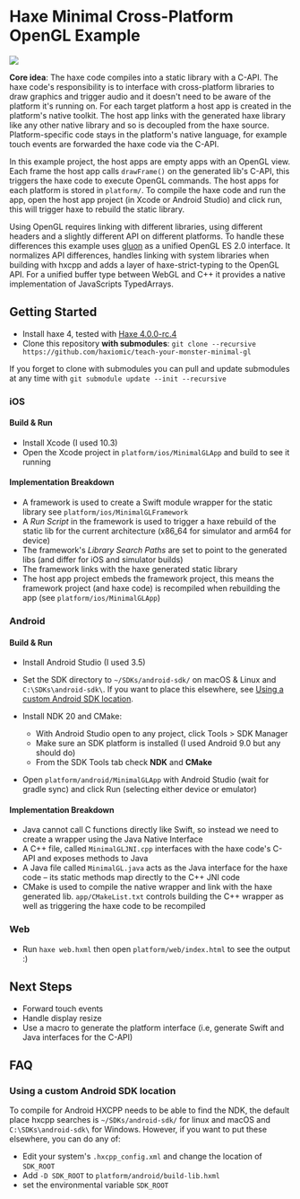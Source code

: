 # Haxe Minimal Cross-Platform OpenGL Example

<img src="https://user-images.githubusercontent.com/3742992/64806667-8fb9ce00-d58b-11e9-9f4a-bf82f83eeba9.png">

**Core idea**: The haxe code compiles into a static library with a C-API. The haxe code's responsibility is to interface with cross-platform libraries to draw graphics and trigger audio and it doesn't need to be aware of the platform it's running on. For each target platform a host app is created in the platform's native toolkit. The host app links with the generated haxe library like any other native library and so is decoupled from the haxe source. Platform-specific code stays in the platform's native language, for example touch events are forwarded the haxe code via the C-API.

In this example project, the host apps are empty apps with an OpenGL view. Each frame the host app calls `drawFrame()` on the generated lib's C-API, this triggers the haxe code to execute OpenGL commands. The host apps for each platform is stored in `platform/`. To compile the haxe code and run the app, open the host app project (in Xcode or Android Studio) and click run, this will trigger haxe to rebuild the static library.

Using OpenGL requires linking with different libraries, using different headers and a slightly different API on different platforms. To handle these differences this example uses [gluon](https://github.com/haxiomic/gluon) as a unified OpenGL ES 2.0 interface. It normalizes API differences, handles linking with system libraries when building with hxcpp and adds a layer of haxe-strict-typing to the OpenGL API. For a unified buffer type between WebGL and C++ it provides a native implementation of JavaScripts TypedArrays.


## Getting Started

- Install haxe 4, tested with [Haxe 4.0.0-rc.4](https://haxe.org/download/version/4.0.0-rc.4/)
- Clone this repository **with submodules**:  `git clone --recursive https://github.com/haxiomic/teach-your-monster-minimal-gl`

If you forget to clone with submodules you can pull and update submodules at any time with `git submodule update --init --recursive`

### iOS

#### Build & Run
- Install Xcode (I used 10.3)
- Open the Xcode project in `platform/ios/MinimalGLApp` and build to see it running

#### Implementation Breakdown
- A framework is used to create a Swift module wrapper for the static library see `platform/ios/MinimalGLFramework`
- A *Run Script* in the framework is used to trigger a haxe rebuild of the static lib for the current architecture (x86_64 for simulator and arm64 for device)
- The framework's *Library Search Paths* are set to point to the generated libs (and differ for iOS and simulator builds)
- The framework links with the haxe generated static library
- The host app project embeds the framework project, this means the framework project (and haxe code) is recompiled when rebuilding the app (see `platform/ios/MinimalGLApp`)

### Android

#### Build & Run
- Install Android Studio (I used 3.5)
- Set the SDK directory to `~/SDKs/android-sdk/` on macOS & Linux and `C:\SDKs\android-sdk\`. If you want to place this elsewhere, see [Using a custom Android SDK location](#using-a-custom-android-sdk-location).
- Install NDK 20 and CMake:
  - With Android Studio open to any project, click Tools > SDK Manager
  - Make sure an SDK platform is installed (I used Android 9.0 but any should do)
  - From the SDK Tools tab check **NDK** and **CMake**

- Open `platform/android/MinimalGLApp` with Android Studio (wait for gradle sync) and click Run (selecting either device or emulator)

#### Implementation Breakdown
- Java cannot call C functions directly like Swift, so instead we need to create a wrapper using the Java Native Interface
- A C++ file, called `MinimalGLJNI.cpp` interfaces with the haxe code's C-API and exposes methods to Java
- A Java file called `MinimalGL.java` acts as the Java interface for the haxe code – its static methods map directly to the C++ JNI code
- CMake is used to compile the native wrapper and link with the haxe generated lib. `app/CMakeList.txt` controls building the C++ wrapper as well as triggering the haxe code to be recompiled

### Web

- Run `haxe web.hxml` then open `platform/web/index.html` to see the output :)

## Next Steps

- Forward touch events
- Handle display resize
- Use a macro to generate the platform interface (i.e, generate Swift and Java interfaces for the C-API)

## FAQ

### Using a custom Android SDK location
To compile for Android HXCPP needs to be able to find the NDK, the default place hxcpp searches is `~/SDKs/android-sdk/` for linux and macOS and `C:\SDKs\android-sdk\` for Windows. However, if you want to put these elsewhere, you can do any of:
  - Edit your system's `.hxcpp_config.xml` and change the location of `SDK_ROOT`
  - Add `-D SDK_ROOT` to `platform/android/build-lib.hxml`
  - set the environmental variable `SDK_ROOT`
